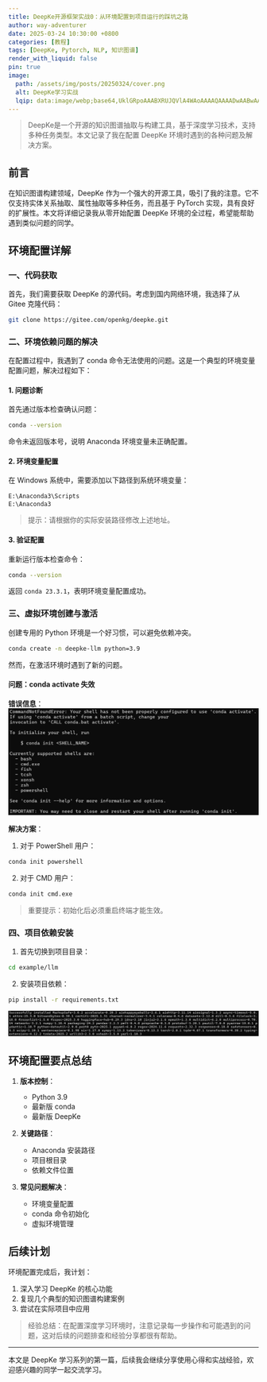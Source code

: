 ```yaml
---
title: DeepKe开源框架实战0：从环境配置到项目运行的踩坑之路
author: way-adventurer
date: 2025-03-24 10:30:00 +0800
categories: [教程]
tags: [DeepKe, Pytorch, NLP, 知识图谱]
render_with_liquid: false
pin: true
image:
  path: /assets/img/posts/20250324/cover.png
  alt: DeepKe学习实战
  lqip: data:image/webp;base64,UklGRpoAAABXRUJQVlA4WAoAAAAQAAAADwAABwAAQUxQSDIAAAARL0AmbZurmr57yyIiqE8oiG0bejIYEQTgqiDA9vqnsUSI6H+oAERp2HZ65qP/VIAWAFZQOCBCAAAA8AEAnQEqEAAIAAVAfCWkAALp8sF8rgRgAP7o9FDvMCkMde9PK7euH5M1m6VWoDXf2FkP3BqV0ZYbO6NA/VFIAAAA
---
```


> DeepKe是一个开源的知识图谱抽取与构建工具，基于深度学习技术，支持多种任务类型。本文记录了我在配置 DeepKe 环境时遇到的各种问题及解决方案。

## 前言

在知识图谱构建领域，DeepKe 作为一个强大的开源工具，吸引了我的注意。它不仅支持实体关系抽取、属性抽取等多种任务，而且基于 PyTorch 实现，具有良好的扩展性。本文将详细记录我从零开始配置 DeepKe 环境的全过程，希望能帮助遇到类似问题的同学。

## 环境配置详解

### 一、代码获取

首先，我们需要获取 DeepKe 的源代码。考虑到国内网络环境，我选择了从 Gitee 克隆代码：

```bash
git clone https://gitee.com/openkg/deepke.git
```

### 二、环境依赖问题的解决

在配置过程中，我遇到了 conda 命令无法使用的问题。这是一个典型的环境变量配置问题，解决过程如下：

#### 1. 问题诊断
首先通过版本检查确认问题：
```bash
conda --version
```
命令未返回版本号，说明 Anaconda 环境变量未正确配置。

#### 2. 环境变量配置
在 Windows 系统中，需要添加以下路径到系统环境变量：
```
E:\Anaconda3\Scripts
E:\Anaconda3
```

> 提示：请根据你的实际安装路径修改上述地址。

#### 3. 验证配置
重新运行版本检查命令：
```bash
conda --version
```
返回 `conda 23.3.1`，表明环境变量配置成功。

### 三、虚拟环境创建与激活

创建专用的 Python 环境是一个好习惯，可以避免依赖冲突。

```bash
conda create -n deepke-llm python=3.9
```

然而，在激活环境时遇到了新的问题。

#### 问题：conda activate 失效

**错误信息**：
![conda激活错误](assets/img/posts/20250324/1.png)

**解决方案**：
1. 对于 PowerShell 用户：
```powershell
conda init powershell
```

2. 对于 CMD 用户：
```cmd
conda init cmd.exe
```

> 重要提示：初始化后必须重启终端才能生效。

### 四、项目依赖安装

1. 首先切换到项目目录：
```bash
cd example/llm
```

2. 安装项目依赖：
```bash
pip install -r requirements.txt
```

![依赖安装成功](assets/img/posts/20250324/2.png)

## 环境配置要点总结

1. **版本控制**：
   - Python 3.9
   - 最新版 conda
   - 最新版 DeepKe

2. **关键路径**：
   - Anaconda 安装路径
   - 项目根目录
   - 依赖文件位置

3. **常见问题解决**：
   - 环境变量配置
   - conda 命令初始化
   - 虚拟环境管理

## 后续计划

环境配置完成后，我计划：
1. 深入学习 DeepKe 的核心功能
2. 复现几个典型的知识图谱构建案例
3. 尝试在实际项目中应用

> 经验总结：在配置深度学习环境时，注意记录每一步操作和可能遇到的问题，这对后续的问题排查和经验分享都很有帮助。

---

本文是 DeepKe 学习系列的第一篇，后续我会继续分享使用心得和实战经验，欢迎感兴趣的同学一起交流学习。

